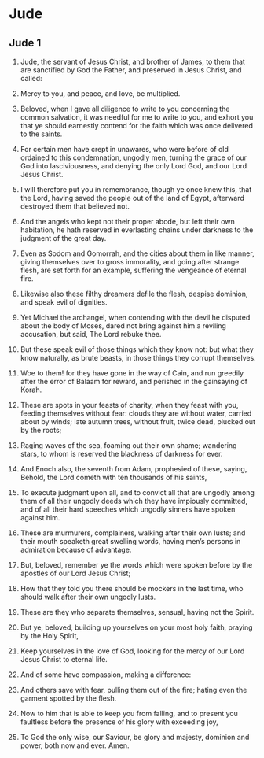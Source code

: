 # Jude

## Jude 1

1. Jude, the servant of Jesus Christ, and brother of James, to them that are sanctified by God the Father, and preserved in Jesus Christ, and called:

2. Mercy to you, and peace, and love, be multiplied.

3. Beloved, when I gave all diligence to write to you concerning the common salvation, it was needful for me to write to you, and exhort you that ye should earnestly contend for the faith which was once delivered to the saints.

4. For certain men have crept in unawares, who were before of old ordained to this condemnation, ungodly men, turning the grace of our God into lasciviousness, and denying the only Lord God, and our Lord Jesus Christ.

5. I will therefore put you in remembrance, though ye once knew this, that the Lord, having saved the people out of the land of Egypt, afterward destroyed them that believed not.

6. And the angels who kept not their proper abode, but left their own habitation, he hath reserved in everlasting chains under darkness to the judgment of the great day. 

7. Even as Sodom and Gomorrah, and the cities about them in like manner, giving themselves over to gross immorality, and going after strange flesh, are set forth for an example, suffering the vengeance of eternal fire. 

8. Likewise also these filthy dreamers defile the flesh, despise dominion, and speak evil of dignities.

9. Yet Michael the archangel, when contending with the devil he disputed about the body of Moses, dared not bring against him a reviling accusation, but said, The Lord rebuke thee.

10. But these speak evil of those things which they know not: but what they know naturally, as brute beasts, in those things they corrupt themselves.

11. Woe to them! for they have gone in the way of Cain, and run greedily after the error of Balaam for reward, and perished in the gainsaying of Korah.

12. These are spots in your feasts of charity, when they feast with you, feeding themselves without fear: clouds they are without water, carried about by winds; late autumn trees, without fruit, twice dead, plucked out by the roots;

13. Raging waves of the sea, foaming out their own shame; wandering stars, to whom is reserved the blackness of darkness for ever.

14. And Enoch also, the seventh from Adam, prophesied of these, saying, Behold, the Lord cometh with ten thousands of his saints,

15. To execute judgment upon all, and to convict all that are ungodly among them of all their ungodly deeds which they have impiously committed, and of all their hard speeches which ungodly sinners have spoken against him.

16. These are murmurers, complainers, walking after their own lusts; and their mouth speaketh great swelling words, having men’s persons in admiration because of advantage.

17. But, beloved, remember ye the words which were spoken before by the apostles of our Lord Jesus Christ;

18. How that they told you there should be mockers in the last time, who should walk after their own ungodly lusts.

19. These are they who separate themselves, sensual, having not the Spirit.

20. But ye, beloved, building up yourselves on your most holy faith, praying by the Holy Spirit,

21. Keep yourselves in the love of God, looking for the mercy of our Lord Jesus Christ to eternal life.

22. And of some have compassion, making a difference:

23. And others save with fear, pulling them out of the fire; hating even the garment spotted by the flesh.

24. Now to him that is able to keep you from falling, and to present you faultless before the presence of his glory with exceeding joy,

25. To God the only wise, our Saviour, be glory and majesty, dominion and power, both now and ever. Amen.

